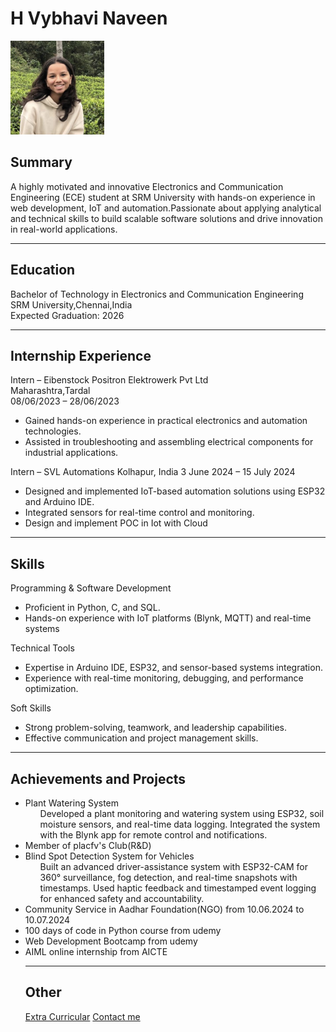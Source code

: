 <!DOCTYPE html>
<!--[if lt IE 7]>      <html class="no-js lt-ie9 lt-ie8 lt-ie7"> <![endif]-->
<!--[if IE 7]>         <html class="no-js lt-ie9 lt-ie8"> <![endif]-->
<!--[if IE 8]>         <html class="no-js lt-ie9"> <![endif]-->
<!--[if gt IE 8]>      <html class="no-js"> <!--<![endif]-->
<html>
    <head>
        <meta charset="utf-8">
        <title>Resume</title>
        <meta name="description" content="">
        <meta name="viewport" content="width=device-width, initial-scale=1">
        <link rel="stylesheet" href="">
    </head>
    <body>
      <h1>H Vybhavi Naveen</h1>
      <img src="./img1.jpg" width="150" height="150"/>
      <h2>Summary</h2>
      <p>A highly motivated and innovative Electronics and Communication Engineering (ECE) student at SRM University with hands-on experience in web development, IoT and automation.Passionate about applying analytical and technical skills to build scalable software solutions and drive innovation in real-world applications.</p>
      <hr />
      <h2>Education</h2>
      <p>Bachelor of Technology in Electronics and Communication Engineering<br />
        SRM University,Chennai,India<br />
        Expected Graduation: 2026</p>
      <hr />
      <h2>Internship Experience</h2>
      <p>Intern – Eibenstock Positron Elektrowerk Pvt Ltd<br />
        Maharashtra,Tardal<br />
        08/06/2023 – 28/06/2023</p>
      <ul>
        <li>Gained hands-on experience in practical electronics and automation technologies.</li>
        <li>Assisted in troubleshooting and assembling electrical components for industrial applications.</li></ul>
      <p>Intern – SVL Automations
         Kolhapur, India
        3 June 2024 – 15 July 2024
        <ul>
            <li>Designed and implemented IoT-based automation solutions using ESP32 and Arduino IDE.</li>
            <li>Integrated sensors for real-time control and monitoring.</li>
            <li>Design and implement POC in Iot with Cloud</li>
        </ul> </p>
        <hr />
       <h2>Skills</h2>
       <p>Programming & Software Development<br />
        <ul>
        <li>Proficient in Python, C, and SQL.</li>
        <li>Hands-on experience with IoT platforms (Blynk, MQTT) and real-time systems</li></ul> </p>
        <p>Technical Tools<br />
            <ul>
           <li> Expertise in Arduino IDE, ESP32, and sensor-based systems integration.</li>
           <li> Experience with real-time monitoring, debugging, and performance optimization.</li>
        </ul>
        </p>
        <p>Soft Skills<br />
            <ul>
                <li>Strong problem-solving, teamwork, and leadership capabilities.</li>
                <li>Effective communication and project management skills.</li>
            </ul></p>
        <hr />
        <h2>Achievements and Projects</h2>
        <ul>
            <li>Plant Watering System<br />
             <ul>
                Developed a plant monitoring and watering system using ESP32, soil moisture sensors, and real-time data logging.
                Integrated the system with the Blynk app for remote control and notifications.</ul></li>
            <li>Member of placfv's Club(R&D)</li>
            <li>Blind Spot Detection System for Vehicles<br />
                <ul>
                Built an advanced driver-assistance system with ESP32-CAM for 360° surveillance, fog detection, and real-time snapshots with timestamps.
                Used haptic feedback and timestamped event logging for enhanced safety and accountability.</ul></li>
            <li>Community Service in Aadhar Foundation(NGO) from 10.06.2024 to 10.07.2024</li>
            <li>100 days of code in Python course from udemy</li>
            <li>Web Development Bootcamp from udemy</li>
            <li>AIML online internship from AICTE</li>
            <hr />
            <h2>Other</h2>
            <a href="./about.html">Extra Curricular</a>
            <a href="./contact.html">Contact me</a>
        </ul>
    </body>
</html>
